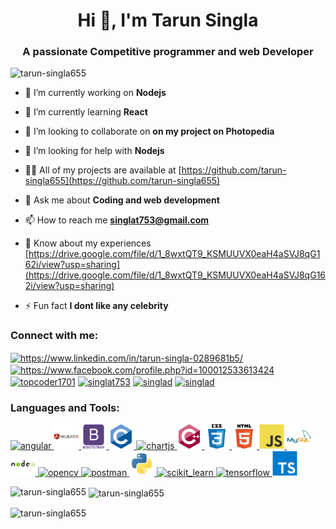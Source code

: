 <h1 align="center">Hi 👋, I'm Tarun Singla</h1>
<h3 align="center">A passionate Competitive programmer and web Developer</h3>

<p align="left"> <img src="https://komarev.com/ghpvc/?username=tarun-singla655&label=Profile%20views&color=0e75b6&style=flat" alt="tarun-singla655" /> </p>

- 🔭 I’m currently working on **Nodejs**

- 🌱 I’m currently learning **React**

- 👯 I’m looking to collaborate on **on my project on Photopedia**

- 🤝 I’m looking for help with **Nodejs**

- 👨‍💻 All of my projects are available at [https://github.com/tarun-singla655](https://github.com/tarun-singla655)

- 💬 Ask me about **Coding and web development**

- 📫 How to reach me **singlat753@gmail.com**

- 📄 Know about my experiences [https://drive.google.com/file/d/1_8wxtQT9_KSMUUVX0eaH4aSVJ8qG162i/view?usp=sharing](https://drive.google.com/file/d/1_8wxtQT9_KSMUUVX0eaH4aSVJ8qG162i/view?usp=sharing)

- ⚡ Fun fact **I dont like any celebrity**

<h3 align="left">Connect with me:</h3>
<p align="left">
<a href="https://linkedin.com/in/https://www.linkedin.com/in/tarun-singla-0289681b5/" target="blank"><img align="center" src="https://raw.githubusercontent.com/rahuldkjain/github-profile-readme-generator/master/src/images/icons/Social/linked-in-alt.svg" alt="https://www.linkedin.com/in/tarun-singla-0289681b5/" height="30" width="40" /></a>
<a href="https://fb.com/https://www.facebook.com/profile.php?id=100012533613424" target="blank"><img align="center" src="https://raw.githubusercontent.com/rahuldkjain/github-profile-readme-generator/master/src/images/icons/Social/facebook.svg" alt="https://www.facebook.com/profile.php?id=100012533613424" height="30" width="40" /></a>
<a href="https://www.codechef.com/users/topcoder1701" target="blank"><img align="center" src="https://cdn.jsdelivr.net/npm/simple-icons@3.1.0/icons/codechef.svg" alt="topcoder1701" height="30" width="40" /></a>
<a href="https://www.hackerrank.com/singlat753" target="blank"><img align="center" src="https://raw.githubusercontent.com/rahuldkjain/github-profile-readme-generator/master/src/images/icons/Social/hackerrank.svg" alt="singlat753" height="30" width="40" /></a>
<a href="https://codeforces.com/profile/singlad" target="blank"><img align="center" src="https://cdn.jsdelivr.net/npm/simple-icons@3.0.1/icons/codeforces.svg" alt="singlad" height="30" width="40" /></a>
<a href="https://www.leetcode.com/singlad" target="blank"><img align="center" src="https://raw.githubusercontent.com/rahuldkjain/github-profile-readme-generator/master/src/images/icons/Social/leet-code.svg" alt="singlad" height="30" width="40" /></a>
</p>

<h3 align="left">Languages and Tools:</h3>
<p align="left"> <a href="https://angular.io" target="_blank"> <img src="https://angular.io/assets/images/logos/angular/angular.svg" alt="angular" width="40" height="40"/> </a> <a href="https://angular.io" target="_blank"> <img src="https://raw.githubusercontent.com/devicons/devicon/master/icons/angularjs/angularjs-original-wordmark.svg" alt="angularjs" width="40" height="40"/> </a> <a href="https://getbootstrap.com" target="_blank"> <img src="https://raw.githubusercontent.com/devicons/devicon/master/icons/bootstrap/bootstrap-plain-wordmark.svg" alt="bootstrap" width="40" height="40"/> </a> <a href="https://www.cprogramming.com/" target="_blank"> <img src="https://raw.githubusercontent.com/devicons/devicon/master/icons/c/c-original.svg" alt="c" width="40" height="40"/> </a> <a href="https://www.chartjs.org" target="_blank"> <img src="https://www.chartjs.org/media/logo-title.svg" alt="chartjs" width="40" height="40"/> </a> <a href="https://www.w3schools.com/cpp/" target="_blank"> <img src="https://raw.githubusercontent.com/devicons/devicon/master/icons/cplusplus/cplusplus-original.svg" alt="cplusplus" width="40" height="40"/> </a> <a href="https://www.w3schools.com/css/" target="_blank"> <img src="https://raw.githubusercontent.com/devicons/devicon/master/icons/css3/css3-original-wordmark.svg" alt="css3" width="40" height="40"/> </a> <a href="https://www.w3.org/html/" target="_blank"> <img src="https://raw.githubusercontent.com/devicons/devicon/master/icons/html5/html5-original-wordmark.svg" alt="html5" width="40" height="40"/> </a> <a href="https://developer.mozilla.org/en-US/docs/Web/JavaScript" target="_blank"> <img src="https://raw.githubusercontent.com/devicons/devicon/master/icons/javascript/javascript-original.svg" alt="javascript" width="40" height="40"/> </a> <a href="https://www.mysql.com/" target="_blank"> <img src="https://raw.githubusercontent.com/devicons/devicon/master/icons/mysql/mysql-original-wordmark.svg" alt="mysql" width="40" height="40"/> </a> <a href="https://nodejs.org" target="_blank"> <img src="https://raw.githubusercontent.com/devicons/devicon/master/icons/nodejs/nodejs-original-wordmark.svg" alt="nodejs" width="40" height="40"/> </a> <a href="https://opencv.org/" target="_blank"> <img src="https://www.vectorlogo.zone/logos/opencv/opencv-icon.svg" alt="opencv" width="40" height="40"/> </a> <a href="https://postman.com" target="_blank"> <img src="https://www.vectorlogo.zone/logos/getpostman/getpostman-icon.svg" alt="postman" width="40" height="40"/> </a> <a href="https://www.python.org" target="_blank"> <img src="https://raw.githubusercontent.com/devicons/devicon/master/icons/python/python-original.svg" alt="python" width="40" height="40"/> </a> <a href="https://scikit-learn.org/" target="_blank"> <img src="https://upload.wikimedia.org/wikipedia/commons/0/05/Scikit_learn_logo_small.svg" alt="scikit_learn" width="40" height="40"/> </a> <a href="https://www.tensorflow.org" target="_blank"> <img src="https://www.vectorlogo.zone/logos/tensorflow/tensorflow-icon.svg" alt="tensorflow" width="40" height="40"/> </a> <a href="https://www.typescriptlang.org/" target="_blank"> <img src="https://raw.githubusercontent.com/devicons/devicon/master/icons/typescript/typescript-original.svg" alt="typescript" width="40" height="40"/> </a> </p>

<p><img align="left" src="https://github-readme-stats.vercel.app/api/top-langs?username=tarun-singla655&show_icons=true&locale=en&layout=compact" alt="tarun-singla655" /></p>

<p>&nbsp;<img align="center" src="https://github-readme-stats.vercel.app/api?username=tarun-singla655&show_icons=true&locale=en" alt="tarun-singla655" /></p>

<p><img align="center" src="https://github-readme-streak-stats.herokuapp.com/?user=tarun-singla655&" alt="tarun-singla655" /></p>
